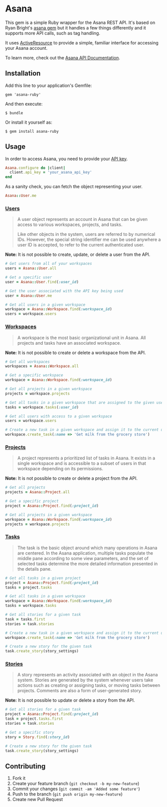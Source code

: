 # Asana

This gem is a simple Ruby wrapper for the Asana REST API. It's based on Ryan Bright's [asana gem](https://github.com/rbright/asana) but it handles a few things differently and it supports more API calls, such as tag handling.

It uses
[ActiveResource][] to provide a simple, familiar interface for accessing
your Asana account.

To learn more, check out the [Asana API Documentation][].

## Installation

Add this line to your application's Gemfile:

    gem 'asana-ruby'

And then execute:

    $ bundle

Or install it yourself as:

    $ gem install asana-ruby

## Usage

In order to access Asana, you need to provide your [API key][].


```ruby
Asana.configure do |client|
  client.api_key = 'your_asana_api_key'
end
```

As a sanity check, you can fetch the object representing your user.

```ruby
Asana::User.me
```

### [Users][]

> A user object represents an account in Asana that can be given access to
> various workspaces, projects, and tasks.
>
> Like other objects in the system, users are referred to by numerical IDs.
> However, the special string identifier me can be used anywhere a user ID is
> accepted, to refer to the current authenticated user.

**Note:** It is not possible to create, update, or delete a user from
the API.

```ruby
# Get users from all of your workspaces
users = Asana::User.all

# Get a specific user
user = Asana::User.find(:user_id)

# Get the user associated with the API key being used
user = Asana::User.me

# Get all users in a given workspace
workspace = Asana::Workspace.find(:workspace_id)
users = workspace.users
```

### [Workspaces][]

> A workspace is the most basic organizational unit in Asana. All projects
> and tasks have an associated workspace.

**Note:** It is not possible to create or delete a workspace from the API.

```ruby
# Get all workspaces
workspaces = Asana::Workspace.all

# Get a specific workspace
workspace = Asana::Workspace.find(:workspace_id)

# Get all projects in a given workspace
projects = workspace.projects

# Get all tasks in a given workspace that are assigned to the given user
tasks = workspace.tasks(:user_id)

# Get all users with access to a given workspace
users = workspace.users

# Create a new task in a given workspace and assign it to the current user
workspace.create_task(:name => 'Get milk from the grocery store')
```

### [Projects][]

> A project represents a prioritized list of tasks in Asana. It exists in a
> single workspace and is accessible to a subset of users in that workspace
> depending on its permissions.

**Note:** It is not possible to create or delete a project from the API.

```ruby
# Get all projects
projects = Asana::Project.all

# Get a specific project
project = Asana::Project.find(:project_id)

# Get all projects in a given workspace
workspace = Asana::Workspace.find(:workspace_id)
projects = workspace.projects
```

### [Tasks][]

> The task is the basic object around which many operations in Asana are
> centered. In the Asana application, multiple tasks populate the middle
> pane according to some view parameters, and the set of selected tasks
> determine the more detailed information presented in the details pane.

```ruby
# Get all tasks in a given project
project = Asana::Project.find(:project_id)
tasks = project.tasks

# Get all tasks in a given workspace
workspace = Asana::Workspace.find(:workspace_id)
tasks = workspace.tasks

# Get all stories for a given task
task = tasks.first
stories = task.stories

# Create a new task in a given workspace and assign it to the current user
workspace.create_task(:name => 'Get milk from the grocery store')

# Create a new story for the given task
task.create_story(story_settings)
```

### [Stories][]

> A story represents an activity associated with an object in the Asana
> system. Stories are generated by the system whenever users take actions
> such as creating or assigning tasks, or moving tasks between projects.
> Comments are also a form of user-generated story.

**Note:** It is not possible to update or delete a story from the API.

```ruby
# Get all stories for a given task
project = Asana::Project.find(:project_id)
task = project.tasks.first
stories = task.stories

# Get a specific story
story = Story.find(:story_id)

# Create a new story for the given task
task.create_story(story_settings)
```

## Contributing

1. Fork it
2. Create your feature branch (`git checkout -b my-new-feature`)
3. Commit your changes (`git commit -am 'Added some feature'`)
4. Push to the branch (`git push origin my-new-feature`)
5. Create new Pull Request

[API key]: http://app.asana.com/-/account_api
[ActiveResource]: http://api.rubyonrails.org/classes/ActiveResource/Base.html
[Asana API Documentation]: http://developer.asana.com/documentation/
[Users]: http://developer.asana.com/documentation/#users
[Workspaces]: http://developer.asana.com/documentation/#workspaces
[Projects]: http://developer.asana.com/documentation/#projects
[Tasks]: http://developer.asana.com/documentation/#tasks
[Stories]: http://developer.asana.com/documentation/#stories
